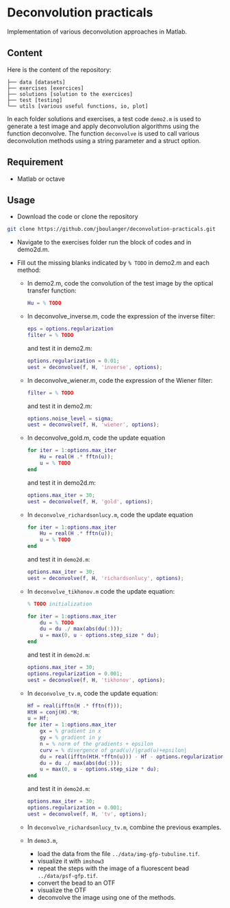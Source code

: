 Deconvolution practicals
=========================
Implementation of various deconvolution approaches in Matlab.

## Content
Here is the content of the repository:
```
├── data [datasets]
├── exercises [exercices]
├── solutions [solution to the exercices]
├── test [testing]
└── utils [various useful functions, io, plot]
```

In each folder solutions and exercises, a test code `demo2.m` is used to generate a test image and apply deconvolution algorithms using the function deconvolve. The function `deconvolve` is used to call various deconvolution methods using a string parameter and a struct option.


## Requirement
- Matlab or octave

## Usage
- Download the code or clone the repository
```bash
git clone https://github.com/jboulanger/deconvolution-practicals.git
```

- Navigate to the exercises folder run the block of codes and in demo2d.m.

- Fill out the missing blanks indicated by `% TODO` in demo2.m and each method:
    - In demo2.m, code the convolution of the test image by the optical transfer function:
        ```matlab
        Hu = % TODO
        ```
    - In deconvolve_inverse.m, code the expression of the inverse filter:
        ```matlab
        eps = options.regularization
        filter = % TODO
        ```
        and test it in demo2.m:
        ```matlab
        options.regularization = 0.01;
        uest = deconvolve(f, H, 'inverse', options);
        ```
    - In deconvolve_wiener.m, code the expression of the Wiener filter:
        ```matlab
        filter = % TODO
        ```
        and test it in demo2.m:
        ```matlab
        options.noise_level = sigma;
        uest = deconvolve(f, H, 'wiener', options);
        ```
    - In deconvolve_gold.m, code the update equation
        ```matlab
        for iter = 1:options.max_iter
            Hu = real(H .* fftn(u));
            u = % TODO
        end
        ```
        and test it in demo2d.m:
        ```matlab
        options.max_iter = 30;
        uest = deconvolve(f, H, 'gold', options);
        ```
    - In `deconvolve_richardsonlucy.m`, code the update equation
        ```matlab
        for iter = 1:options.max_iter
            Hu = real(H .* fftn(u));
            u = % TODO
        end
        ```
        and test it in `demo2d.m`:
        ```matlab
        options.max_iter = 30;
        uest = deconvolve(f, H, 'richardsonlucy', options);
        ```
    - In `deconvolve_tikhonov.m` code the update equation:
        ```matlab
        % TODO initialization
        
        for iter = 1:options.max_iter
            du = % TODO 
            du = du ./ max(abs(du(:)));
            u = max(0, u - options.step_size * du);
        end
        ```
        and test it in `demo2d.m`:
        ```matlab
        options.max_iter = 30;
        options.regularization = 0.001;
        uest = deconvolve(f, H, 'tikhonov', options);
        ```
    - In `deconvolve_tv.m`, code the update equation:
        ```matlab
        Hf = real(ifftn(H .* fftn(f)));
        HtH = conj(H).*H;
        u = Hf;
        for iter = 1:options.max_iter
            gx = % gradient in x
            gy = % gradient in y
            n = % norm of the gradients + epsilon
            curv = % divergence of grad(u)/|grad(u)+epsilon|
            du = real(ifftn(HtH.*fftn(u))) - Hf - options.regularization * curv;
            du = du ./ max(abs(du(:)));
            u = max(0, u - options.step_size * du);
        end
        ```
        and test it in `demo2d.m`:
        ```matlab
        options.max_iter = 30;
        options.regularization = 0.001;
        uest = deconvolve(f, H, 'tv', options);
        ```
    - In `deconvolve_richardsonlucy_tv.m`, combine the previous examples.

    - In `demo3.m`, 
        - load the data from the file `../data/img-gfp-tubuline.tif`.
        - visualize it with `imshow3`
        - repeat the steps with the image of a fluorescent bead `../data/psf-gfp.tif`.
        - convert the bead to an OTF
        - visualize the OTF
        - deconvolve the image using one of the methods.


    

